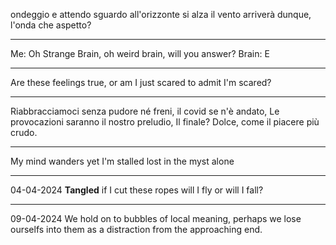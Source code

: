 
ondeggio e attendo
sguardo all'orizzonte
si alza il vento
arriverà dunque, 
l'onda che aspetto?

---

Me: Oh Strange Brain,
	   oh weird brain,
	   will you answer?
Brain: E

---

Are these feelings true, 
or am I just scared to admit
I'm scared?

---

Riabbracciamoci senza pudore né freni, 
il covid se n'è andato, 
Le provocazioni saranno il nostro preludio, Il finale? 
Dolce, come il piacere più crudo.

---

My mind wanders
yet I'm stalled
lost in the myst 
alone

---
04-04-2024
**Tangled**
if I cut these ropes
will I fly or
will I fall?

---
09-04-2024
We hold on to bubbles of local meaning, perhaps we lose ourselfs into them as a distraction from the approaching end.